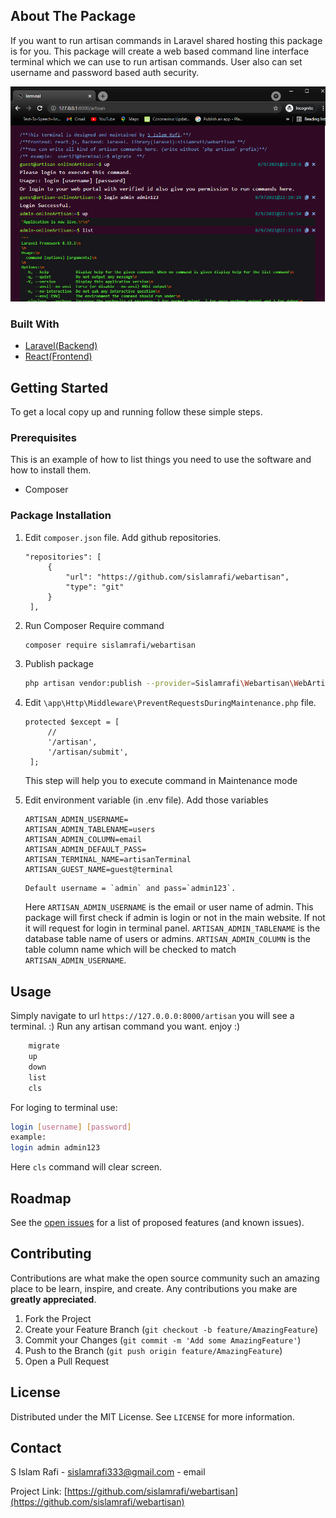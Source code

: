 <!-- ABOUT THE PROJECT -->

## About The Package

If you want to run artisan commands in Laravel shared hosting this package is for you. This package will create a web based command line interface terminal which we can use to run artisan commands. User also can set username and password based auth security.

![alt text](screenshot-terminal.PNG)

### Built With

- [Laravel(Backend)](https://laravel.com/)
- [React(Frontend)](https://reactjs.org/)

<!-- GETTING STARTED -->

## Getting Started

To get a local copy up and running follow these simple steps.

### Prerequisites

This is an example of how to list things you need to use the software and how to install them.

- Composer

### Package Installation

1.  Edit `composer.json` file. Add github repositories.

    ```
    "repositories": [
         {
             "url": "https://github.com/sislamrafi/webartisan",
             "type": "git"
         }
     ],
    ```

2.  Run Composer Require command
    ```sh
    composer require sislamrafi/webartisan
    ```
3.  Publish package
    ```sh
    php artisan vendor:publish --provider=Sislamrafi\Webartisan\WebArtisanServiceProvider
    ```
4.  Edit `\app\Http\Middleware\PreventRequestsDuringMaintenance.php` file.

    ```
    protected $except = [
         //
         '/artisan',
         '/artisan/submit',
     ];
    ```

    This step will help you to execute command in Maintenance mode

5.  Edit environment variable (in .env file). Add those variables
    ```
    ARTISAN_ADMIN_USERNAME=
    ARTISAN_ADMIN_TABLENAME=users
    ARTISAN_ADMIN_COLUMN=email
    ARTISAN_ADMIN_DEFAULT_PASS=
    ARTISAN_TERMINAL_NAME=artisanTerminal
    ARTISAN_GUEST_NAME=guest@terminal
    ```
        Default username = `admin` and pass=`admin123`.
    Here `ARTISAN_ADMIN_USERNAME` is the email or user name of admin. This package will first check if admin is login or not in the main website. If not it will request for login in terminal panel. `ARTISAN_ADMIN_TABLENAME` is the database table name of users or admins. `ARTISAN_ADMIN_COLUMN` is the table column name which will be checked to match `ARTISAN_ADMIN_USERNAME`.

<!-- USAGE EXAMPLES -->

## Usage

Simply navigate to url `https://127.0.0.0:8000/artisan` you will see a terminal. :)
Run any artisan command you want. enjoy :)
```sh
    migrate
    up
    down
    list
    cls
```
For loging to terminal use:
```sh
login [username] [password]
example:
login admin admin123
```
Here `cls` command will clear screen.
<!-- ROADMAP -->

## Roadmap

See the [open issues](https://github.com/sislamrafi/webartisan/issues) for a list of proposed features (and known issues).

<!-- CONTRIBUTING -->

## Contributing

Contributions are what make the open source community such an amazing place to be learn, inspire, and create. Any contributions you make are **greatly appreciated**.

1. Fork the Project
2. Create your Feature Branch (`git checkout -b feature/AmazingFeature`)
3. Commit your Changes (`git commit -m 'Add some AmazingFeature'`)
4. Push to the Branch (`git push origin feature/AmazingFeature`)
5. Open a Pull Request

<!-- LICENSE -->

## License

Distributed under the MIT License. See `LICENSE` for more information.

<!-- CONTACT -->

## Contact

S Islam Rafi - [sislamrafi333@gmail.com](https://www.facebook.com/sislam.rafi/) - email

Project Link: [https://github.com/sislamrafi/webartisan](https://github.com/sislamrafi/webartisan)

<!-- ACKNOWLEDGEMENTS -->

